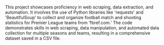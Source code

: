 This project showcases proficiency in web scraping, data extraction, and automation. It involves the use of Python libraries like 'requests' and 'BeautifulSoup' to collect and organize football match and shooting statistics for Premier League teams from 'fbref.com.' The code demonstrates skills in web scraping, data manipulation, and automated data collection for multiple seasons and teams, resulting in a comprehensive dataset saved in a CSV file.
